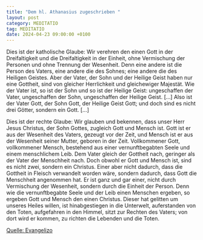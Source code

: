 ```yaml
---
title: "Dem hl. Athanasius zugeschrieben "
layout: post
category: MEDITATIO
tag: MEDITATIO
date: 2024-04-23 09:00:00 +0100
---
```

Dies ist der katholische Glaube: Wir verehren den einen Gott in der Dreifaltigkeit und die Dreifaltigkeit in der Einheit, ohne Vermischung der Personen und ohne Trennung der Wesenheit. Denn eine andere ist die Person des Vaters, eine andere die des Sohnes; eine andere die des Heiligen Geistes.<!--more--> Aber der Vater, der Sohn und der Heilige Geist haben nur eine Gottheit, sind von gleicher Herrlichkeit und gleichewiger Majestät. Wie der Vater ist, so ist der Sohn und so ist der Heilige Geist: ungeschaffen der Vater, ungeschaffen der Sohn, ungeschaffen der Heilige Geist. […] Also ist der Vater Gott, der Sohn Gott, der Heilige Geist Gott; und doch sind es nicht drei Götter, sondern ein Gott. […]
 
Dies ist der rechte Glaube: Wir glauben und bekennen, dass unser Herr Jesus Christus, der Sohn Gottes, zugleich Gott und Mensch ist. Gott ist er aus der Wesenheit des Vaters, gezeugt vor der Zeit, und Mensch ist er aus der Wesenheit seiner Mutter, geboren in der Zeit. Vollkommener Gott, vollkommener Mensch, bestehend aus einer vernunftbegabten Seele und einem menschlichem Leib. Dem Vater gleich der Gottheit nach, geringer als der Vater der Menschheit nach. Doch obwohl er Gott und Mensch ist, sind es nicht zwei, sondern ein Christus. Einer aber nicht dadurch, dass die Gottheit in Fleisch verwandelt worden wäre, sondern dadurch, dass Gott die Menschheit angenommen hat. Er ist ganz und gar einer, nicht durch Vermischung der Wesenheit, sondern durch die Einheit der Person. Denn wie die vernunftbegabte Seele und der Leib einen Menschen ergeben, so ergeben Gott und Mensch den einen Christus. Dieser hat gelitten um unseres Heiles willen, ist hinabgestiegen in die Unterwelt, auferstanden von den Toten, aufgefahren in den Himmel, sitzt zur Rechten des Vaters; von dort wird er kommen, zu richten die Lebenden und die Toten.

	

[Quelle: Evangelizo](https://evangeliumtagfuertag.org/DE/gospel)
